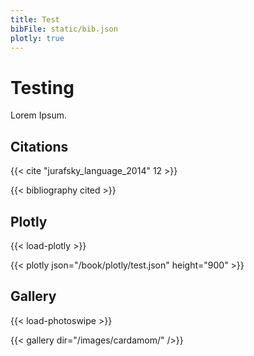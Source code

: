 ```yaml
---
title: Test
bibFile: static/bib.json
plotly: true
---
```


# Testing

Lorem Ipsum.

## Citations

{{< cite "jurafsky_language_2014" 12 >}}

{{< bibliography cited >}}

## Plotly

{{< load-plotly >}}

{{< plotly json="/book/plotly/test.json" height="900" >}}

## Gallery

{{< load-photoswipe >}}

{{< gallery dir="/images/cardamom/" />}}
